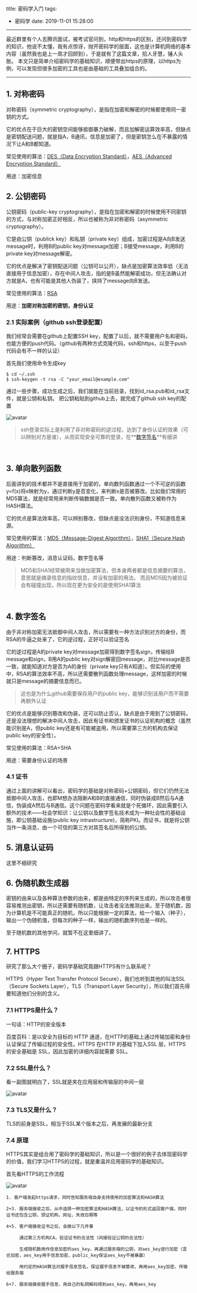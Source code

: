 title: 密码学入门
tags:
  - 密码学
date: 2019-11-01 15:28:00
---
最近群里有个人去腾讯面试，被考试官问到，http和https的区别，还问到密码学的知识，他说不太懂，我有点惊讶，抛开密码学的层面，这也是计算机网络的基本内容（虽然我也是上一周才回顾到），于是就有了这篇文章，拾人牙慧，锤人头胀。
本文只是简单介绍密码学的基础知识，顺便带出https的原理，以https为例，可以发现但很多加密的工具也是由基础的工具叠加组合的。

<hr/>
<!--more-->

## 1. 对称密码
对称密码（symmetric cryptography），是指在加密和解密的时候都使用同一密钥的方式。

它的优点在于巨大的密钥空间能够抵御暴力破解，而且加解密运算效率高，但缺点是密钥配送问题，就是指A，B通讯，信息是加密了，但是密钥怎么在不暴露的情况下让A和B都知道。

常见使用的算法：[DES（Data Encryption Standard）](https://baike.baidu.com/item/DES)，[AES（Advanced Encryption Standard）](https://baike.baidu.com/item/%E9%AB%98%E7%BA%A7%E5%8A%A0%E5%AF%86%E6%A0%87%E5%87%86/468774?fromtitle=aes&fromid=5903)

用途：加密信息
<br/>

## 2. 公钥密码
公钥密码（public-key cryptography），是指在加密和解密的时候使用不同密钥的方式，与对称加密正好相反，所以也被称为非对称密码（asymmetric cryptography）。

它是由公钥（publick key）和私钥（private key）组成，加密过程是A向B发送message时，利用B的public key对message加密；B接受message，利用B的private key对message解密。

它的优点是解决了密钥配送问题（公钥可以公开），缺点是加密算法效率低（无法直接用于信息加密），存在中间人攻击，指的是B虽然能解密成功，但无法确认对方就是A，也有可能是其他人伪装了，挟持了message向B发送。

常见使用的算法：[RSA](https://baike.baidu.com/item/RSA%E7%AE%97%E6%B3%95?fromtitle=RSA&fromid=210678)

用途：**加密对称加密的密钥，身份认证**

### 2.1 实际案例（github ssh登录配置）
我们经常会需要在github上配置SSH key，配置了以后，就不需要用户名和密码，也能方便的push代码。（github有两种方式克隆代码，ssh和https，以至于push代码会有不一样的认证）

首先我们使用命令生成key

```
$ cd ~/.ssh
$ ssh-keygen -t rsa -C "your_email@example.com"
```

通过一些步骤，成功生成之后，我们就能在当前目录，找到id\_rsa.pub和id_rsa文件，就是公钥和私钥。
把公钥粘贴到github上去，就完成了github ssh key的配置

![avatar](https://s2.ax1x.com/2019/11/01/KHZkNt.jpg)

>ssh登录实际上是利用了非对称密码的逆过程，达到了身份认证的效果（可以辨别对方是谁），从而实现安全可靠的登录，在**<a href="#4">数字签名</a>**有细讲

<br/>

## 3. 单向散列函数
后面讲到的技术都并不是直接用于加密的，单向数列函数通过一个不可逆的函数y=f(x)将x映射为y，通过判断y是否变化，来判断x是否被篡改。比如我们常用的MD5算法，就是经常用来判断传输数据是否一致。单向散列函数又被称作为HASH算法。

它的优点是算法效率高，可以辨别篡改，但缺点是没法识别身份，不知道信息来源。

常见使用的算法：[MD5（Message-Digest Algorithm）](https://baike.baidu.com/item/MD5)，[SHA1（Secure Hash Algorithm）](https://baike.baidu.com/item/SHA-1?fromtitle=SHA1&fromid=8812671)

用途：判断篡改，消息认证码，数字签名等

>MD5和SHA1经常被用来当做加密算法，但本身两者都是信息摘要的算法，意思就是摘录信息的指纹信息，并没有加密的用法。
>而且MD5因为被验证会有碰撞出现，所以现在更为安全的是使用SHA1算法

<br/>

## <a name="4">4. 数字签名</a>
由于非对称加密无法抵御中间人攻击，所以需要有一种方法识别对方的身份，而RSA的牛逼之处来了，它的逆过程，正好可以验证签名

它的逆过程是A的private key对message加密得到数字签名sign，传输给B message和sign，B用A的public key对sign解密回message，对比message是否一致，就能知道对方是否为A的身份（private key只有A知道）。但实际的使用中，RSA的算法效率不高，所以还需要散列函数处理message，这样加密的时候就只是message的摘要信息而已。

>这也是为什么github需要保存用户的public key，能够识别该用户而不需要再额外认证

它的优点是能够识别篡改和伪装，还可以防止否认，缺点是由于用到了公钥密码，还是没法理想的解决中间人攻击，因此有证书和颁发证书的认证机构的概念（虽然能识别是A，但public key还是有可能被盗用，所以需要第三方的机构去保证public key的安全性）。

常见使用的算法：RSA+SHA

用途：需要身份认证的场景

### 4.1 证书
通过上面的讲解可以看出，密码学的基础是对称密码+公钥密码，但它们仍然无法抵御中间人攻击，也即M想办法阻断A和B的直接通信，同时伪装成B然后与A通信，伪装成A然后与B通信。这个问题在密码学看来就是个死循环，因此需要引入额外的技术——社会学知识：让公钥以及数字签名技术成为一种社会性的基础设施，即公钥基础设施(public key intrastructure)，简称PKI。而证书，就是将公钥当作一条消息，由一个可信的第三方对其签名后所得到的公钥。


## 5. 消息认证码
这里不细研究

## 6. 伪随机数生成器
密钥的由来以及各种算法参数的由来，都是由特定的序列来生成的，所以攻击者很容易推测出密钥，所以还需要有随机数，让攻击者没法推测出来。至于随机数，因为计算机是不可能真正的随机，所以只能根据一定的算法，给一个输入（种子），输出一个伪随机值，但每次的种子一样，输出的随机数序列也是一样的。

至于随机数的其他学问，就暂不在这里细讲了。

## 7. HTTPS
研究了那么大个圈子，密码学基础究竟跟HTTPS有什么联系呢？

HTTPS（Hyper Text Transfer Protocol Secure），我们也听到其他的叫法SSL（Secure Sockets Layer），TLS（Transport Layer Security），所以我们首先得要知道他们分别的含义。

### 7.1 HTTPS是什么？
一句话：HTTP的安全版本

百度百科：是以安全为目标的 HTTP 通道，在HTTP的基础上通过传输加密和身份认证保证了传输过程的安全性。HTTPS 在HTTP 的基础下加入SSL 层，HTTPS 的安全基础是 SSL，因此加密的详细内容就需要 SSL。

### 7.2 SSL是什么？
看一副图就明白了，SSL就是夹在应用层和传输层的中间一层

![avatar](https://s2.ax1x.com/2019/11/04/Kvifpt.png)

### 7.3 TLS又是什么？
TLS的前身是SSL，相当于SSL某个版本之后，再发展的最新分支

### 7.4 原理
HTTPS其实是组合用了密码学的基础知识，所以是一个很好的例子去体现密码学的价值，我们学习HTTPS的过程，就是重温并应用密码学的基础知识。

首先看HTTPS的工作流程

![avatar](https://s2.ax1x.com/2019/11/01/KHU7uj.png)

	1. 客户端发起https请求，同时告知服务端自身支持使用的加密算法和HASH算法

	2+3. 服务端接收之后，从中选择一种加密算法和HASH算法，以证书的形式返回客户端，同时证书还包含公钥，颁证机构，网址，失效日期等

	4+5. 客户端接收证书之后，会做以下几件事

	     通过第三方机构CA，验证证书的合法性（间接验证公钥的合法性）
	
	     生成随机数用作信息加密的aes_key，再通过服务端的公钥，对aes_key进行加密（混合加密，aes_key用于信息加密，public_key保证aes_key不被暴露）
	     	
		 用约定的HASH算法对握手信息签名，保证握手信息不被篡改，再用aes_key加密，传输给服务端
		 
	6+7. 服务端接收握手信息，用自己的私钥解码得到aes_key，再用aes_key




